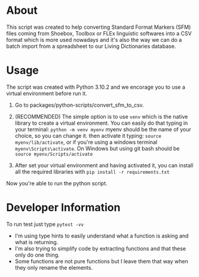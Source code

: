 # About

This script was created to help converting Standard Format Markers (SFM) files coming from Shoebox, Toolbox or FLEx linguistic softwares into a CSV format which is more used nowadays and it's also the way we can do a batch import from a spreadsheet to our Living Dictionaries database.

# Usage

The script was created with Python 3.10.2 and we encorage you to use a virtual environment before run it.

1. Go to packages/python-scripts/convert_sfm_to_csv.

2. (RECOMMENDED) The simple option is to use `venv` which is the native library to create a virtual environment. You can easily do that typing in your terminal:
   `python -m venv myenv` myenv should be the name of your choice, so you can change it.
   then activate it typing: `source myenv/lib/activate`, or if you're using a windows terminal `myenv\Scripts\activate`. On Windows but using git bash should be `source myenv/Scripts/activate`

3. After set your virtual environment and having activated it, you can install all the required libraries with `pip install -r requirements.txt`

Now you're able to run the python script.

# Developer Information

To run test just type `pytest -vv`

- I'm using type hints to easily understand what a function is asking and what is returning.
- I'm also trying to simplify code by extracting functions and that these only do one thing.
- Some functions are not pure functions but I leave them that way when they only rename the elements.

<!-- ## Prepare for export:

1. create string per \\lx (using split)
2. ~~replace spaces for commas~~ use an editable separator
3. create set of headers

## Export to CSV:

4. set headers (array)
5. create an array of python dictionaries
6. create the correct CSV file -->
